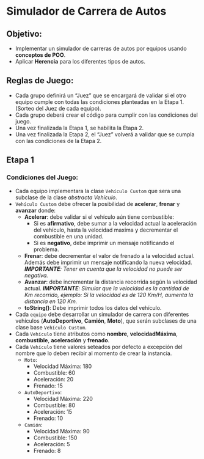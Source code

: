 # Simulador de Carrera de Autos

## Objetivo:
- Implementar un simulador de carreras de autos por equipos usando **conceptos de POO**.
- Aplicar **Herencia** para los diferentes tipos de autos.

## Reglas de Juego:
- Cada grupo definirá un “Juez” que se encargará de validar si el otro equipo cumple con todas las condiciones planteadas en la Etapa 1. (Sorteo del Juez de cada equipo).
- Cada grupo deberá crear el código para cumplir con las condiciones del juego.
- Una vez finalizada la Etapa 1, se habilita la Etapa 2.
- Una vez finalizada la Etapa 2, el “Juez” volverá a validar que se cumpla con las condiciones de la Etapa 2.

## Etapa 1

### Condiciones del Juego:

- Cada equipo implementara la clase `Vehículo Custom` que sera una subclase de la clase _abstracta Vehículo_.
- `Vehículo Custom` debe ofrecer la posibilidad de **acelerar**, **frenar** y **avanzar** donde:
  - **Acelerar**: debe validar si el vehículo aún tiene combustible:
    - Si es **afirmativo**, debe sumar a la velocidad actual la aceleración del vehículo, hasta la velocidad maxima y decrementar el combustible en una unidad.
    - Si es **negativo**, debe imprimir un mensaje notificando el problema.
  - **Frenar**: debe decrementar el valor de frenado a la velocidad actual. Además debe imprimir un mensaje notificando la nueva velocidad. _**IMPORTANTE**: Tener en cuenta que la velocidad no puede ser negativa._
  - **Avanzar**: debe incrementar la distancia recorrida según la velocidad actual. _**IMPORTANTE**: Simular que la velocidad es la cantidad de Km recorrido, ejemplo: Si la velocidad es de 120 Km/H, aumenta la distancia en 120 Km._
  - **toString()**:  Debe imprimir todos los datos del vehículo.
- Cada `equipo` debe desarrollar un simulador de carrera con diferentes vehículos (**AutoDeportivo**, **Camión**, **Moto**), que serán subclases de una clase base `Vehículo Custom`.
- Cada `Vehículo` tiene atributos como **nombre**, **velocidadMáxima**, **combustible**, **aceleración** y **frenado**.
- Cada `Vehículo` tiene valores seteados por defecto a excepción del nombre que lo deben recibir al momento de crear la instancia.
  - `Moto`:
    - Velocidad Máxima: 180
    - Combustible: 60
    - Aceleración: 20
    - Frenado: 15
  - `AutoDeportivo`:
    - Velocidad Máxima: 220
    - Combustible: 80
    - Aceleración: 15
    - Frenado: 10
  - `Camión`:
    - Velocidad Máxima: 90
    - Combustible: 150
    - Aceleración: 5
    - Frenado: 8
